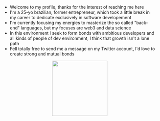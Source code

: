 - Welcome to my profile, thanks for the interest of reaching me here
- I'm a 25-yo brazilian, former entrepreneur, which took a little break in my career to dedicate exclusively in software developement
- I'm currently focusing my energies to masterize the so called "back-end" languages, but my focuses are web3 and data science
- In this environment I seek to form bonds with ambitious developers and all kinds of people of dev environment, I think that growth isn't a lone path
- Fell totally free to send me a message on my Twitter account, I'd love to create strong and mutual bonds



<div align="center">
  <a href="https://github.com/gg-OS">
  <img height="180em" src="https://github-readme-stats.vercel.app/api/top-langs/?username=gg-OS&layout=compact&langs_count=7&theme=dracula"/>
</div>
